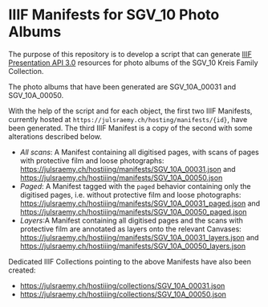 # IIIF Manifests for SGV_10 Photo Albums
The purpose of this repository is to develop a script that can generate [IIIF Presentation API 3.0](https://iiif.io/api/presentation/3.0/) resources for photo albums of the SGV_10 Kreis Family Collection.

The photo albums that have been generated are SGV_10A_00031 and SGV_10A_00050.

With the help of the script and for each object, the first two IIIF Manifests, currently hosted at `https://julsraemy.ch/hosting/manifests/{id}`, have been generated. The third IIIF Manifest is a copy of the second with some alterations described below.

- _All scans_: A Manifest containing all digitised pages, with scans of pages with protective film and loose photographs: https://julsraemy.ch/hostiiing/manifests/SGV_10A_00031.json and https://julsraemy.ch/hostiiing/manifests/SGV_10A_00050.json 
- _Paged_: A Manifest tagged with the `paged` behavior containing only the digitised pages, i.e. without protective film and loose photographs: https://julsraemy.ch/hostiiing/manifests/SGV_10A_00031_paged.json and https://julsraemy.ch/hostiiing/manifests/SGV_10A_00050_paged.json 
- _Layers_:A Manifest containing all digitised pages and the scans with protective film are annotated as layers onto the relevant Canvases: https://julsraemy.ch/hostiiing/manifests/SGV_10A_00031_layers.json and https://julsraemy.ch/hostiiing/manifests/SGV_10A_00050_layers.json

Dedicated IIIF Collections pointing to the above Manifests have also been created: 
- https://julsraemy.ch/hostiiing/collections/SGV_10A_00031.json 
- https://julsraemy.ch/hostiiing/collections/SGV_10A_00050.json
